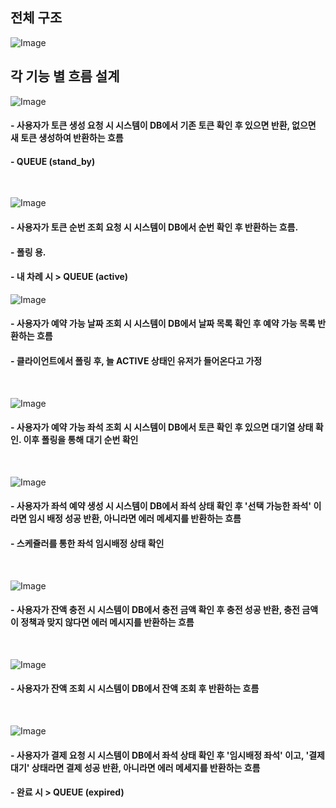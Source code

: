 ## 전체 구조

![Image](https://github.com/user-attachments/assets/2b216805-fdd9-47f9-b7fe-9ca358921523)

## 각 기능 별 흐름 설계

![Image](https://github.com/user-attachments/assets/2cec5cd8-1190-496d-a1a5-80d31029a320)

#### - 사용자가 토큰 생성 요청 시 시스템이 DB에서 기존 토큰 확인 후 있으면 반환, 없으면 새 토큰 생성하여 반환하는 흐름
#### - QUEUE (stand_by)
<br>

![Image](https://github.com/user-attachments/assets/70ae601a-8db3-4bf6-ad95-b3714079ddab)
#### - 사용자가 토큰 순번 조회 요청 시 시스템이 DB에서 순번 확인 후 반환하는 흐름. 
#### - 폴링 용.
#### - 내 차례 시 > QUEUE (active)

![Image](https://github.com/user-attachments/assets/8e1991f0-69e3-44a2-8e83-e52a5472c2c5)

#### - 사용자가 예약 가능 날짜 조회 시 시스템이 DB에서 날짜 목록 확인 후 예약 가능 목록 반환하는 흐름

#### - 클라이언트에서 폴링 후, 늘 ACTIVE 상태인 유저가 들어온다고 가정

<br>

![Image](https://github.com/user-attachments/assets/84769f38-6cea-4259-8b38-c4cf8133ec54)

#### - 사용자가 예약 가능 좌석 조회 시 시스템이 DB에서 토큰 확인 후 있으면 대기열 상태 확인. 이후 폴링을 통해 대기 순번 확인

<br>

![Image](https://github.com/user-attachments/assets/42450d7c-6316-45c7-82a8-22346495fc3d)

#### - 사용자가 좌석 예약 생성 시 시스템이 DB에서 좌석 상태 확인 후 '선택 가능한 좌석' 이라면 임시 배정 성공 반환, 아니라면 에러 메세지를 반환하는 흐름
#### - 스케쥴러를 통한 좌석 임시배정 상태 확인
<br>

![Image](https://github.com/user-attachments/assets/df9b5b3c-6cda-44e8-84e6-1f90b01df77a)

#### - 사용자가 잔액 충전 시 시스템이 DB에서 충전 금액 확인 후 충전 성공 반환, 충전 금액이 정책과 맞지 않다면 에러 메시지를 반환하는 흐름
<br>

![Image](https://github.com/user-attachments/assets/08e8ab54-7a6e-469c-b0d7-babcb432c1d7)

#### - 사용자가 잔액 조회 시 시스템이 DB에서 잔액 조회 후 반환하는 흐름
<br>

![Image](https://github.com/user-attachments/assets/e909acc2-c860-4794-b334-5819d6c4ba28)

#### - 사용자가 결제 요청 시 시스템이 DB에서 좌석 상태 확인 후 '임시배정 좌석' 이고, '결제 대기' 상태라면 결제 성공 반환, 아니라면 에러 메세지를 반환하는 흐름
#### - 완료 시 > QUEUE (expired)
